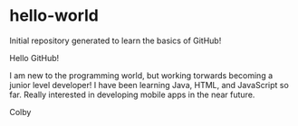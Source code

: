 # hello-world
Initial repository generated to learn the basics of GitHub!

Hello GitHub!

I am new to the programming world, but working torwards becoming a junior level developer! I have been learning Java, HTML, and JavaScript so far. Really interested in developing mobile apps in the near future.

Colby
